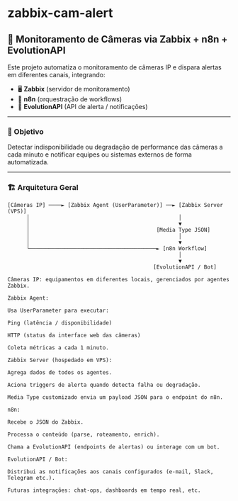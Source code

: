 # zabbix-cam-alert
## 📸 Monitoramento de Câmeras via Zabbix + n8n + EvolutionAPI

Este projeto automatiza o monitoramento de câmeras IP e dispara alertas em diferentes canais, integrando:

- 🖥️ **Zabbix** (servidor de monitoramento)
- 🤖 **n8n** (orquestração de workflows)
- 🔗 **EvolutionAPI** (API de alerta / notificações)

---

### 🎯 Objetivo

Detectar indisponibilidade ou degradação de performance das câmeras a cada minuto e notificar equipes ou sistemas externos de forma automatizada.

---

### 🏗 Arquitetura Geral

```text
[Câmeras IP] ────► [Zabbix Agent (UserParameter)] ──► [Zabbix Server (VPS)]
      │                                               │
      │                                               ▼
      │                                        [Media Type JSON]
      │                                               │
      │                                               ▼
      └────────────────────────────────────────► [n8n Workflow]
                                                      │
                                                      ▼
                                              [EvolutionAPI / Bot]

Câmeras IP: equipamentos em diferentes locais, gerenciados por agentes Zabbix.

Zabbix Agent:

Usa UserParameter para executar:

Ping (latência / disponibilidade)

HTTP (status da interface web das câmeras)

Coleta métricas a cada 1 minuto.

Zabbix Server (hospedado em VPS):

Agrega dados de todos os agentes.

Aciona triggers de alerta quando detecta falha ou degradação.

Media Type customizado envia um payload JSON para o endpoint do n8n.

n8n:

Recebe o JSON do Zabbix.

Processa o conteúdo (parse, roteamento, enrich).

Chama a EvolutionAPI (endpoints de alertas) ou interage com um bot.

EvolutionAPI / Bot:

Distribui as notificações aos canais configurados (e-mail, Slack, Telegram etc.).

Futuras integrações: chat‐ops, dashboards em tempo real, etc.
